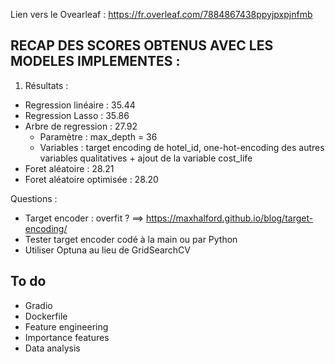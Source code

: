 Lien vers le Ovearleaf : https://fr.overleaf.com/7884867438ppyjpxpjnfmb 

RECAP DES SCORES OBTENUS AVEC LES MODELES IMPLEMENTES : 
-------------------------------------------------------

1. Résultats : 
- Regression linéaire : 35.44 
- Regression Lasso : 35.86
- Arbre de regression : 27.92
    - Paramètre : max_depth = 36
    - Variables : target encoding de hotel_id, one-hot-encoding des autres variables qualitatives + ajout de la variable cost_life
- Foret aléatoire : 28.21
- Foret aléatoire optimisée : 28.20

Questions : 
- Target encoder : overfit ? ==> https://maxhalford.github.io/blog/target-encoding/
- Tester target encoder codé à la main ou par Python 
- Utiliser Optuna au lieu de GridSearchCV

## To do 
- Gradio 
- Dockerfile 
- Feature engineering 
- Importance features 
- Data analysis 
